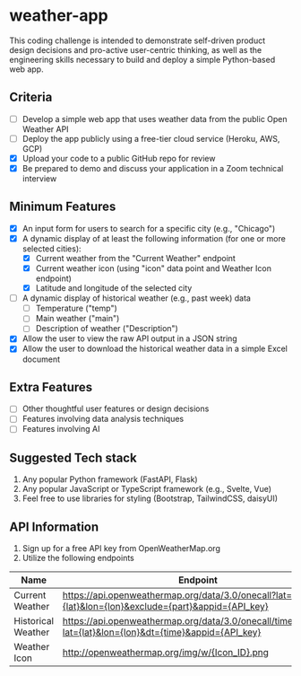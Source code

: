 # weather-app

This coding challenge is intended to demonstrate self-driven product design decisions and pro-active user-centric thinking, as well as the engineering skills necessary to build and deploy a simple Python-based web app.

## Criteria

- [ ] Develop a simple web app that uses weather data from the public Open Weather API
- [ ] Deploy the app publicly using a free-tier cloud service (Heroku, AWS, GCP)
- [x] Upload your code to a public GitHub repo for review
- [x] Be prepared to demo and discuss your application in a Zoom technical interview

## Minimum Features

- [x] An input form for users to search for a specific city (e.g., "Chicago")
- [x] A dynamic display of at least the following information (for one or more selected cities):
    - [x] Current weather from the "Current Weather" endpoint
    - [x] Current weather icon (using "icon" data point and Weather Icon endpoint)
    - [x] Latitude and longitude of the selected city
- [ ] A dynamic display of historical weather (e.g., past week) data
    - [ ] Temperature ("temp")
    - [ ] Main weather ("main")
    - [ ] Description of weather ("Description")
- [x] Allow the user to view the raw API output in a JSON string
- [x] Allow the user to download the historical weather data in a simple Excel document

## Extra Features

- [ ] Other thoughtful user features or design decisions
- [ ] Features involving data analysis techniques
- [ ] Features involving AI

## Suggested Tech stack

1. Any popular Python framework (FastAPI, Flask)
2. Any popular JavaScript or TypeScript framework (e.g., Svelte, Vue)
3. Feel free to use libraries for styling (Bootstrap, TailwindCSS, daisyUI)

## API Information

1. Sign up for a free API key from OpenWeatherMap.org
2. Utilize the following endpoints

| Name              | Endpoint                                                                                     | Documentation                   |
|-------------------|----------------------------------------------------------------------------------------------|---------------------------------|
| Current Weather   | https://api.openweathermap.org/data/3.0/onecall?lat={lat}&lon={lon}&exclude={part}&appid={API_key} | https://openweathermap.org/api/one-call-api |
| Historical Weather| https://api.openweathermap.org/data/3.0/onecall/timemachine?lat={lat}&lon={lon}&dt={time}&appid={API_key} | https://openweathermap.org/api/one-call-api |
| Weather Icon      | http://openweathermap.org/img/w/{Icon_ID}.png                                                 | N/A                             |

